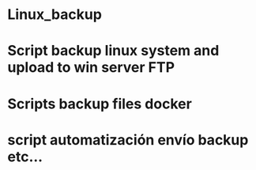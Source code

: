 # Linux_backup
# Script  backup linux system and upload to win server FTP
# Scripts backup files docker
# script automatización envío backup etc...


